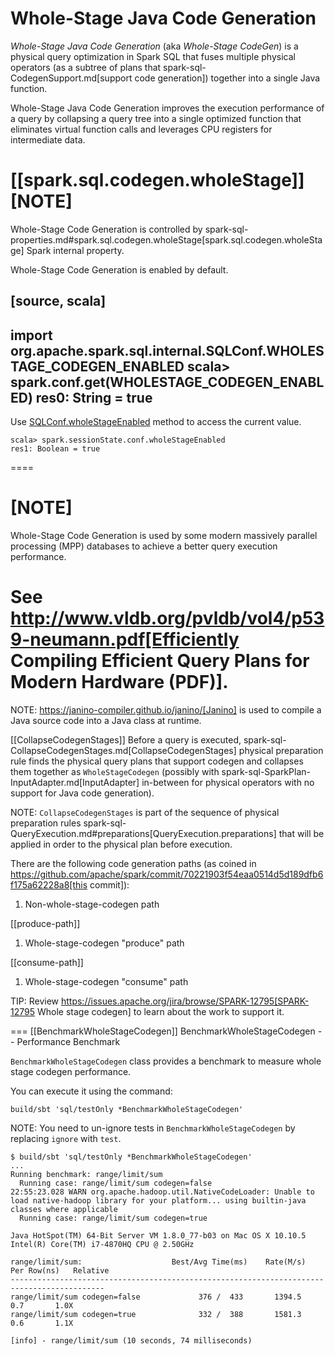 # Whole-Stage Java Code Generation

*Whole-Stage Java Code Generation* (aka _Whole-Stage CodeGen_) is a physical query optimization in Spark SQL that fuses multiple physical operators (as a subtree of plans that spark-sql-CodegenSupport.md[support code generation]) together into a single Java function.

Whole-Stage Java Code Generation improves the execution performance of a query by collapsing a query tree into a single optimized function that eliminates virtual function calls and leverages CPU registers for intermediate data.

[[spark.sql.codegen.wholeStage]]
[NOTE]
====
Whole-Stage Code Generation is controlled by spark-sql-properties.md#spark.sql.codegen.wholeStage[spark.sql.codegen.wholeStage] Spark internal property.

Whole-Stage Code Generation is enabled by default.

[source, scala]
----
import org.apache.spark.sql.internal.SQLConf.WHOLESTAGE_CODEGEN_ENABLED
scala> spark.conf.get(WHOLESTAGE_CODEGEN_ENABLED)
res0: String = true
----

Use [SQLConf.wholeStageEnabled](SQLConf.md#wholeStageEnabled) method to access the current value.

```text
scala> spark.sessionState.conf.wholeStageEnabled
res1: Boolean = true
```
====

[NOTE]
====
Whole-Stage Code Generation is used by some modern massively parallel processing (MPP) databases to achieve a better query execution performance.

See http://www.vldb.org/pvldb/vol4/p539-neumann.pdf[Efficiently Compiling Efficient Query Plans for Modern Hardware (PDF)].
====

NOTE: https://janino-compiler.github.io/janino/[Janino] is used to compile a Java source code into a Java class at runtime.

[[CollapseCodegenStages]]
Before a query is executed, spark-sql-CollapseCodegenStages.md[CollapseCodegenStages] physical preparation rule finds the physical query plans that support codegen and collapses them together as `WholeStageCodegen` (possibly with spark-sql-SparkPlan-InputAdapter.md[InputAdapter] in-between for physical operators with no support for Java code generation).

NOTE: `CollapseCodegenStages` is part of the sequence of physical preparation rules spark-sql-QueryExecution.md#preparations[QueryExecution.preparations] that will be applied in order to the physical plan before execution.

There are the following code generation paths (as coined in https://github.com/apache/spark/commit/70221903f54eaa0514d5d189dfb6f175a62228a8[this commit]):

1. Non-whole-stage-codegen path

[[produce-path]]
1. Whole-stage-codegen "produce" path

[[consume-path]]
1. Whole-stage-codegen "consume" path

TIP: Review https://issues.apache.org/jira/browse/SPARK-12795[SPARK-12795 Whole stage codegen] to learn about the work to support it.

=== [[BenchmarkWholeStageCodegen]] BenchmarkWholeStageCodegen -- Performance Benchmark

`BenchmarkWholeStageCodegen` class provides a benchmark to measure whole stage codegen performance.

You can execute it using the command:

```
build/sbt 'sql/testOnly *BenchmarkWholeStageCodegen'
```

NOTE: You need to un-ignore tests in `BenchmarkWholeStageCodegen` by replacing `ignore` with `test`.

```
$ build/sbt 'sql/testOnly *BenchmarkWholeStageCodegen'
...
Running benchmark: range/limit/sum
  Running case: range/limit/sum codegen=false
22:55:23.028 WARN org.apache.hadoop.util.NativeCodeLoader: Unable to load native-hadoop library for your platform... using builtin-java classes where applicable
  Running case: range/limit/sum codegen=true

Java HotSpot(TM) 64-Bit Server VM 1.8.0_77-b03 on Mac OS X 10.10.5
Intel(R) Core(TM) i7-4870HQ CPU @ 2.50GHz

range/limit/sum:                    Best/Avg Time(ms)    Rate(M/s)   Per Row(ns)   Relative
-------------------------------------------------------------------------------------------
range/limit/sum codegen=false             376 /  433       1394.5           0.7       1.0X
range/limit/sum codegen=true              332 /  388       1581.3           0.6       1.1X

[info] - range/limit/sum (10 seconds, 74 milliseconds)
```

